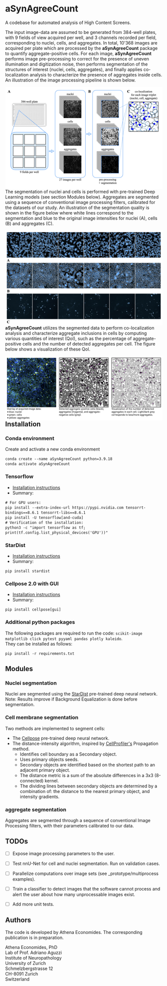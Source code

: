 # aSynAgreeCount

A codebase for automated analysis of High Content Screens.


The input image-data are assumed to be generated from 384-well plates, with 9 fields of view acquired per well, and 3 channels recorded per field, corresponding to nuclei, cells, and aggregates.
In total, 10'368 images are acquired per plate which are processed by the  **aSynAgreeCount** package to quantify aggregate-positive cells.
For each image, **aSynAgreeCount** performs image pre-processing to correct for the presence of uneven illumination and digitization noise, then performs segmentation of the structures of interest (nuclei, cells, aggregates), and finally applies co-localization analysis to characterize the presence of aggregates inside cells.
An illustration of the image processing pipeline is shown below.

<IMG SRC="graphics/pipeline.jpg" style="float: left; margin-right: 10px;" />


The segmentation of nuclei and cells is performed with pre-trained Deep Learning models (see section Modules below). Aggregates are segmented using a sequence of conventional image processing filters, calibrated for the datasets of our study.
An illustration of the segmentation quality is shown in the figure below where white lines correspond to the segmentation and blue to the original image intensities for nuclei (A), cells (B) and aggregates (C).

<IMG SRC="graphics/segmentation.jpg" style="float: left; margin-right: 10px;" />

**aSynAgreeCount** utilizes the segmented data to perform co-localization analysis and characterize aggregate inclusions in cells by computing various quantities of interest (QoI), such as the percentage of aggregate-positive cells and the number of detected aggregates per cell. The figure below shows a visualization of these QoI.

<IMG SRC="graphics/raw_and_segmentation.jpg" style="float: left; margin-right: 10px;" />




## Installation

### Conda environment
Create and activate a new conda environment
```
conda create --name aSynAgreeCount python=3.9.18
conda activate aSynAgreeCount
```

### Tensorflow
* [Installation instructions](https://www.tensorflow.org/install/pip)
* Summary:
```
# For GPU users:
pip install --extra-index-url https://pypi.nvidia.com tensorrt-bindings==8.6.1 tensorrt-libs==8.6.1
pip install -U tensorflow[and-cuda]
# Verification of the installation:
python3 -c "import tensorflow as tf; print(tf.config.list_physical_devices('GPU'))"
```

### StarDist
* [Installation instructions](https://github.com/stardist/stardist#installation)
* Summary:
```
pip install stardist
```

### Cellpose 2.0 with GUI  
* [Installation instructions](https://github.com/MouseLand/cellpose)
* Summary:
```
pip install cellpose[gui]
```

### Additional python packages

The following packages are required to run the code: `scikit-image matplotlib click pytest pyyaml pandas plotly kaleido`.  
They can be installed as follows:
```
pip install -r requirements.txt
```
<!---
I installed:
    pip install scikit-image matplotlib click pytest pyyaml pandas plotly kaleido
-->




## Modules

### Nuclei segmentation

Nuclei are segmented using the [StarDist](https://github.com/stardist/stardist) pre-trained deep neural network.  
Note: Results improve if Background Equalization is done before segmentation.

<!---
Installation:  
* tensorflow: https://www.tensorflow.org/install/pip
* cupy: https://docs.cupy.dev/en/stable/install.html (`conda install -c conda-forge cupy`)
* pip install scikit-image
* pip install stardist
-->

### Cell membrane segmentation

Two methods are implemented to segment cells:  
* The [Cellpose](https://github.com/mouseland/cellpose) pre-trained deep neural network.
* The distance-intensity algorithm, inspired by [CellProfiler's](https://cellprofiler.org) Propagation method.  
    * Identifies cell boundary as a Secondary object.  
    * Uses primary objects seeds.  
    * Secondary objects are identified based on the shortest path to an adjacent primary object.  
    * The distance metric is a sum of the absolute differences in a 3x3 (8-connected) kernel.  
    * The dividing lines between secondary objects are determined by a combination of: the distance to the nearest primary object, and intensity gradients.  


### aggregate segmentation

Aggregates are segmented through a sequence of conventional Image Processing filters, with their parameters calibrated to our data.

<!---
### Unit tests

```
conda install pytest
cd unitTests
./run.sh
```
-->


## TODOs
* [ ] Expose image processing parameters to the user.
* [ ] Test nnU-Net for cell and nuclei segmentation. Run on validation cases.
* [ ] Parallelize computations over image sets (see _prototype/multiprocess examples).
* [ ] Train a classifier to detect images that the software cannot process and alert the user about how many unprocessable images exist.
* [ ] Add more unit tests.


<!---
## Package tracking

To collect all packages used by the code, [pipreqs](https://github.com/bndr/pipreqs) is used.
```
conda install pipreqs
```

Collect installed packages:
```
pip freeze > requirements.txt
```

The packages inside the requirements.txt file can be installed with
```
pip install -r requirements.txt
```
-->



## Authors

The code is developed by Athena Economides. The corresponding publication is in preparation.

Athena Economides, PhD  
Lab of Prof. Adriano Aguzzi  
Institute of Neuropathology  
University of Zurich  
Schmelzbergstrasse 12  
CH-8091 Zurich  
Switzerland

